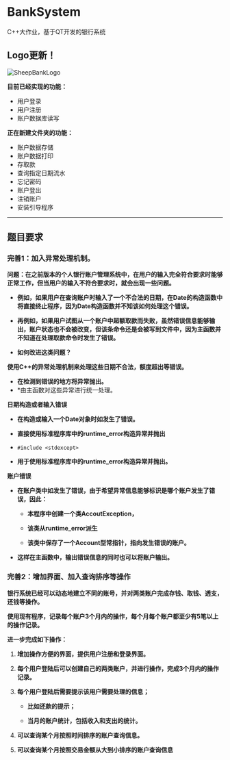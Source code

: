 # BankSystem
C++大作业，基于QT开发的银行系统

## Logo更新！
![SheepBankLogo](https://cdn.jsdelivr.net/gh/LinYuanChan/image-hosting@master/SheepBankLogo.2phrk3zlrne0.png)

**目前已经实现的功能：**
- 用户登录
- 用户注册
- 账户数据库读写

**正在新建文件夹的功能：**
- 账户数据存储
- 账户数据打印
- 存取款
- 查询指定日期流水
- 忘记密码
- 账户登出
- 注销账户
- 安装引导程序

----
## 题目要求
### **完善1：加入异常处理机制。**

**问题：在之前版本的个人银行账户管理系统中，在用户的输入完全符合要求时能够正常工作，但当用户的输入不符合要求时，就会出现一些问题。**

- **例如，如果用户在查询账户时输入了一个不合法的日期，在Date的构造函数中将直接终止程序，因为Date构造函数并不知该如何处理这个错误。**

- **再例如，如果用户试图从一个账户中超额取款而失败，虽然错误信息能够输出，账户状态也不会被改变，但该条命令还是会被写到文件中，因为主函数并不知道在处理取款命令时发生了错误。**

- **如何改进这类问题？**

**使用C++的异常处理机制来处理这些日期不合法，额度超出等错误。**

-  **在检测到错误的地方将异常抛出。**
- *由主函数对这些异常进行统一处理。

**日期构造或者输入错误**

- **在构造或输入一个Date对象时如发生了错误。**

- **直接使用标准程序库中的runtime_error构造异常并抛出**

- ``#include <stdexcept>``

- **用于使用标准程序库中的runtime_error构造异常并抛出。**

**账户错误**

- **在账户类中如发生了错误，由于希望异常信息能够标识是哪个账户发生了错误，因此：**

	- **本程序中创建一个类AccoutException，**

	- **该类从runtime_error派生**

	- **该类中保存了一个Account型常指针，指向发生错误的账户。**

- **这样在主函数中，输出错误信息的同时也可以将账户输出。**



### **完善2：增加界面、加入查询排序等操作**

**银行系统已经可以动态地建立不同的账号，并对两类账户完成存钱、取钱、透支，还钱等操作。**

**使用现有程序，记录每个账户3个月内的操作，每个月每个账户都至少有5笔以上的操作记录。**

**进一步完成如下操作：**

1. **增加操作方便的界面，提供用户注册和登录界面。**

2. **每个用户登陆后可以创建自己的两类账户，并进行操作，完成3个月内的操作记录。**

3. **每个用户登陆后需要提示该用户需要处理的信息；**
	
	- **比如还款的提示；**
	
	- **当月的账户统计，包括收入和支出的统计。**
	
4. **可以查询某个月按照时间排序的账户查询信息。**

5. **可以查询某个月按照交易金额从大到小排序的账户查询信息**


